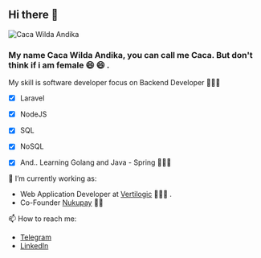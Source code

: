 ## Hi there 👋

![Caca Wilda Andika](https://i.ibb.co/S5wfrNP/IMG20200704165752-2.jpg)

### My name Caca Wilda Andika, you can call me Caca. But don't think if i am female 😄 😄 .

My skill is software developer focus on Backend Developer 🤾🏻‍♂️
- [x] Laravel
- [x] NodeJS
- [x] SQL
- [x] NoSQL
- [x] And.. Learning Golang and Java - Spring 🚴🏻‍♂️ 


🔭  I’m currently working as:
- Web Application Developer at [Vertilogic](http://vertilogic.com) 👨🏻‍💻 . 
- Co-Founder [Nukupay](//nukupay.com) 🤛🏻

📫  How to reach me:
- [Telegram](//t.me/cacawildaandika)
- [LinkedIn](//www.linkedin.com/in/cacawildaandika/)
<!--
**cacawildaandika/cacawildaandika** is a ✨ _special_ ✨ repository because its `README.md` (this file) appears on your GitHub profile.

Here are some ideas to get you started:

- 🔭 I’m currently working on ...
- 🌱 I’m currently learning ...
- 👯 I’m looking to collaborate on ...
- 🤔 I’m looking for help with ...
- 💬 Ask me about ...
- 📫 How to reach me: ...
- 😄 Pronouns: ...
- ⚡ Fun fact: ...
-->

